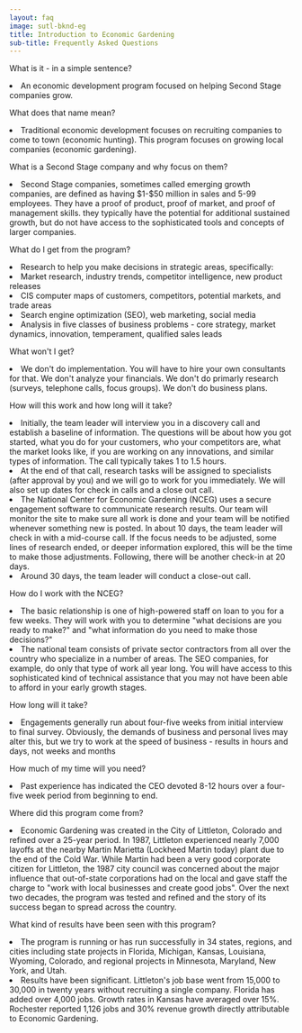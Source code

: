 ```yaml
---
layout: faq
image: sutl-bknd-eg
title: Introduction to Economic Gardening
sub-title: Frequently Asked Questions
---
```


<p>
  What is it - in a simple sentence?
  <li>An economic development program focused on helping Second Stage companies grow.</li>
</p>
<p>
  What does that name mean?
  <li>Traditional economic development focuses on recruiting companies to come to town (economic hunting). This program focuses on growing local companies (economic gardening).</li>
</p>
<p>
  What is a Second Stage company and why focus on them?
  <li>Second Stage companies, sometimes called emerging growth companies, are defined as having $1-$50 million in sales and 5-99 employees. They have a proof of product, proof of market, and proof of management skills. they typically have the potential for additional sustained growth, but do not have access to the sophisticated tools and concepts of larger companies.</li>
</p>
<p>
  What do I get from the program?
  <li>Research to help you make decisions in strategic areas, specifically:
  <li>Market research, industry trends, competitor intelligence, new product releases</li>
  <li>CIS computer maps of customers, competitors, potential markets, and trade areas</li>
  <li>Search engine optimization (SEO), web marketing, social media</li>
  <li>Analysis in five classes of business problems - core strategy, market dynamics, innovation, temperament, qualified sales leads</li></li>
</p>
<p>
  What won't I get?
  <li>We don't do implementation. You will have to hire your own consultants for that. We don't analyze your financials. We don't do primarly research (surveys, telephone calls, focus groups). We don't do business plans.</li>
</p>
<p>
  How will this work and how long will it take?
  <li>Initially, the team leader will interview you in a discovery call and establish a baseline of information. The questions will be about how you got started, what you do for your customers, who your competitors are, what the market looks like, if you are working on any innovations, and similar types of information. The call typically takes 1 to 1.5 hours.</li>
  <li>At the end of that call, research tasks will be assigned to specialists (after approval by you) and we will go to work for you immediately. We will also set up dates for check in calls and a close out call.</li>
  <li>The National Center for Economic Gardening (NCEG) uses a secure engagement software to communicate research results. Our team will monitor the site to make sure all work is done and your team will be notified whenever something new is posted. In about 10 days, the team leader will check in with a mid-course call. If the focus needs to be adjusted, some lines of research ended, or deeper information explored, this will be the time to make those adjustments. Following, there will be another check-in at 20 days.</li>
  <li>Around 30 days, the team leader will conduct a close-out call.</li>
</p>
<p>
  How do I work with the NCEG?
  <li>The basic relationship is one of high-powered staff on loan to you for a few weeks. They will work with you to determine "what decisions are you ready to make?" and "what information do you need to make those decisions?"</li>
  <li>The national team consists of private sector contractors from all over the country who specialize in a number of areas. The SEO companies, for example, do only that type of work all year long. You will have access to this sophisticated kind of technical assistance that you may not have been able to afford in your early growth stages.</li>
</p>
<p>
  How long will it take?
  <li>Engagements generally run about four-five weeks from initial interview to final survey. Obviously, the demands of business and personal lives may alter this, but we try to work at the speed of business - results in hours and days, not weeks and months</li>
</p>
<p>
  How much of my time will you need?
  <li>Past experience has indicated the CEO devoted 8-12 hours over a four-five week period from beginning to end.</li>
</p>
<p>
  Where did this program come from?
  <li>Economic Gardening was created in the City of Littleton, Colorado and refined over a 25-year period. In 1987, Littleton experienced nearly 7,000 layoffs at the nearby Martin Marietta (Lockheed Martin today) plant due to the end of the Cold War. While Martin had been a very good corporate citizen for Littleton, the 1987 city council was concerned about the major influence that out-of-state corporations had on the local and gave staff the charge to "work with local businesses and create good jobs". Over the next two decades, the program was tested and refined and the story of its success began to spread across the country.</li>
</p>
<p>
  What kind of results have been seen with this program?
  <li>The program is running or has run successfully in 34 states, regions, and cities including state projects in Florida, Michigan, Kansas, Louisiana, Wyoming, Colorado, and regional projects in Minnesota, Maryland, New York, and Utah.</li>
  <li>Results have been significant. Littleton's job base went from 15,000 to 30,000 in twenty years without recruiting a single company. Florida has added over 4,000 jobs. Growth rates in Kansas have averaged over 15%. Rochester reported 1,126 jobs and 30% revenue growth directly attributable to Economic Gardening.</li>
</p>
